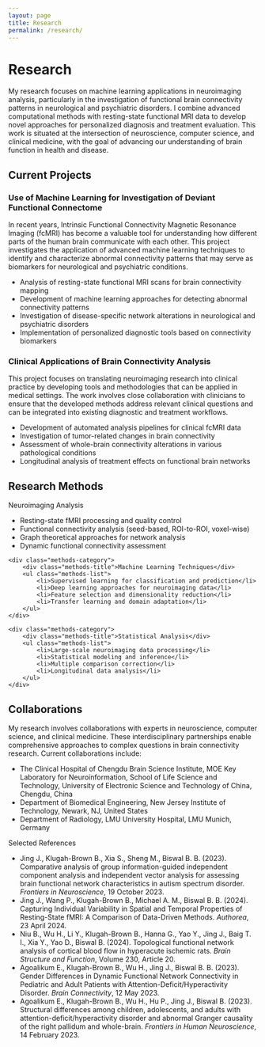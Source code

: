 ```yaml
---
layout: page
title: Research
permalink: /research/
---
```


<link rel="stylesheet" href="{{ site.baseurl }}/assets/css/research.css">

<h1 class="page-title">Research</h1>

<div class="research-intro">
My research focuses on machine learning applications in neuroimaging analysis, particularly in the investigation of functional brain connectivity patterns in neurological and psychiatric disorders. I combine advanced computational methods with resting-state functional MRI data to develop novel approaches for personalized diagnosis and treatment evaluation. This work is situated at the intersection of neuroscience, computer science, and clinical medicine, with the goal of advancing our understanding of brain function in health and disease.
</div>

<h2 class="section-title">Current Projects</h2>

<h3 class="project-title">Use of Machine Learning for Investigation of Deviant Functional Connectome</h3>

<div class="project-description">
In recent years, Intrinsic Functional Connectivity Magnetic Resonance Imaging (fcMRI) has become a valuable tool for understanding how different parts of the human brain communicate with each other. This project investigates the application of advanced machine learning techniques to identify and characterize abnormal connectivity patterns that may serve as biomarkers for neurological and psychiatric conditions.
</div>

<ul class="project-list">
    <li>Analysis of resting-state functional MRI scans for brain connectivity mapping</li>
    <li>Development of machine learning approaches for detecting abnormal connectivity patterns</li>
    <li>Investigation of disease-specific network alterations in neurological and psychiatric disorders</li>
    <li>Implementation of personalized diagnostic tools based on connectivity biomarkers</li>
</ul>

<h3 class="project-title">Clinical Applications of Brain Connectivity Analysis</h3>

<div class="project-description">
This project focuses on translating neuroimaging research into clinical practice by developing tools and methodologies that can be applied in medical settings. The work involves close collaboration with clinicians to ensure that the developed methods address relevant clinical questions and can be integrated into existing diagnostic and treatment workflows.
</div>

<ul class="project-list">
    <li>Development of automated analysis pipelines for clinical fcMRI data</li>
    <li>Investigation of tumor-related changes in brain connectivity</li>
    <li>Assessment of whole-brain connectivity alterations in various pathological conditions</li>
    <li>Longitudinal analysis of treatment effects on functional brain networks</li>
</ul>

<h2 class="section-title">Research Methods</h2>

<div class="methods-section">
    <div class="methods-category">
        <div class="methods-title">Neuroimaging Analysis</div>
        <ul class="methods-list">
            <li>Resting-state fMRI processing and quality control</li>
            <li>Functional connectivity analysis (seed-based, ROI-to-ROI, voxel-wise)</li>
            <li>Graph theoretical approaches for network analysis</li>
            <li>Dynamic functional connectivity assessment</li>
        </ul>
    </div>

    <div class="methods-category">
        <div class="methods-title">Machine Learning Techniques</div>
        <ul class="methods-list">
            <li>Supervised learning for classification and prediction</li>
            <li>Deep learning approaches for neuroimaging data</li>
            <li>Feature selection and dimensionality reduction</li>
            <li>Transfer learning and domain adaptation</li>
        </ul>
    </div>

    <div class="methods-category">
        <div class="methods-title">Statistical Analysis</div>
        <ul class="methods-list">
            <li>Large-scale neuroimaging data processing</li>
            <li>Statistical modeling and inference</li>
            <li>Multiple comparison correction</li>
            <li>Longitudinal data analysis</li>
        </ul>
    </div>
</div>

<h2 class="section-title">Collaborations</h2>

<div class="project-description">
My research involves collaborations with experts in neuroscience, computer science, and clinical medicine. These interdisciplinary partnerships enable comprehensive approaches to complex questions in brain connectivity research. Current collaborations include:
</div>

<ul class="project-list">
    <li>The Clinical Hospital of Chengdu Brain Science Institute, MOE Key Laboratory for Neuroinformation, School of Life Science and Technology, University of Electronic Science and Technology of China, Chengdu, China</li>
    <li>Department of Biomedical Engineering, New Jersey Institute of Technology, Newark, NJ, United States</li>
    <li>Department of Radiology, LMU University Hospital, LMU Munich, Germany</li>
</ul>

<div class="research-references">
    <div class="reference-title">Selected References</div>
    <ul class="reference-list">
        <li>Jing J., Klugah-Brown B., Xia S., Sheng M., Biswal B. B. (2023). Comparative analysis of group information-guided independent component analysis and independent vector analysis for assessing brain functional network characteristics in autism spectrum disorder. <em>Frontiers in Neuroscience</em>, 19 October 2023.</li>
        <li>Jing J., Wang P., Klugah-Brown B., Michael A. M., Biswal B. B. (2024). Capturing Individual Variability in Spatial and Temporal Properties of Resting-State fMRI: A Comparison of Data-Driven Methods. <em>Authorea</em>, 23 April 2024.</li>
        <li>Niu B., Wu H., Li Y., Klugah-Brown B., Hanna G., Yao Y., Jing J., Baig T. I., Xia Y., Yao D., Biswal B. (2024). Topological functional network analysis of cortical blood flow in hyperacute ischemic rats. <em>Brain Structure and Function</em>, Volume 230, Article 20.</li>
        <li>Agoalikum E., Klugah-Brown B., Wu H., Jing J., Biswal B. B. (2023). Gender Differences in Dynamic Functional Network Connectivity in Pediatric and Adult Patients with Attention-Deficit/Hyperactivity Disorder. <em>Brain Connectivity</em>, 12 May 2023.</li>
        <li>Agoalikum E., Klugah-Brown B., Wu H., Hu P., Jing J., Biswal B. (2023). Structural differences among children, adolescents, and adults with attention-deficit/hyperactivity disorder and abnormal Granger causality of the right pallidum and whole-brain. <em>Frontiers in Human Neuroscience</em>, 14 February 2023.</li>
    </ul>
</div> 